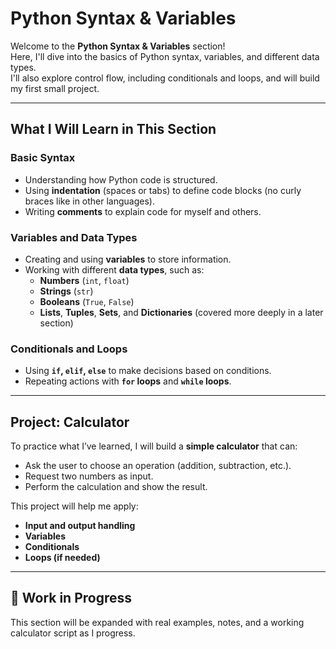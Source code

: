 # **Python Syntax & Variables**

Welcome to the **Python Syntax & Variables** section!  
Here, I'll dive into the basics of Python syntax, variables, and different data types.  
I'll also explore control flow, including conditionals and loops, and will build my first small project.

---

## **What I Will Learn in This Section**

### **Basic Syntax**
- Understanding how Python code is structured.
- Using **indentation** (spaces or tabs) to define code blocks (no curly braces like in other languages).
- Writing **comments** to explain code for myself and others.

### **Variables and Data Types**
- Creating and using **variables** to store information.
- Working with different **data types**, such as:
  - **Numbers** (`int`, `float`)
  - **Strings** (`str`)
  - **Booleans** (`True`, `False`)
  - **Lists**, **Tuples**, **Sets**, and **Dictionaries** (covered more deeply in a later section)

### **Conditionals and Loops**
- Using **`if`, `elif`, `else`** to make decisions based on conditions.
- Repeating actions with **`for` loops** and **`while` loops**.

---

## **Project: Calculator**

To practice what I’ve learned, I will build a **simple calculator** that can:
- Ask the user to choose an operation (addition, subtraction, etc.).
- Request two numbers as input.
- Perform the calculation and show the result.

This project will help me apply:
- **Input and output handling**
- **Variables**
- **Conditionals**
- **Loops (if needed)**

---

## 🚧 **Work in Progress**
This section will be expanded with real examples, notes, and a working calculator script as I progress.

